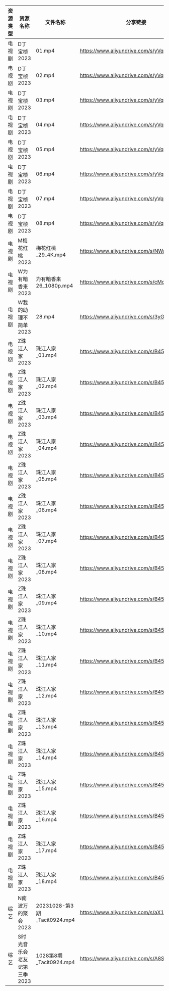 | 资源类型 | 资源名称             | 文件名称                       | 分享链接                                      | 更新时间       |
| ---- | ---------------- | -------------------------- | ----------------------------------------- | ---------- |
| 电视剧  | D丁宝桢2023         | 01.mp4                     | https://www.aliyundrive.com/s/yVqFFq7C8oR | 2023-10-29 |
| 电视剧  | D丁宝桢2023         | 02.mp4                     | https://www.aliyundrive.com/s/yVqFFq7C8oR | 2023-10-29 |
| 电视剧  | D丁宝桢2023         | 03.mp4                     | https://www.aliyundrive.com/s/yVqFFq7C8oR | 2023-10-29 |
| 电视剧  | D丁宝桢2023         | 04.mp4                     | https://www.aliyundrive.com/s/yVqFFq7C8oR | 2023-10-29 |
| 电视剧  | D丁宝桢2023         | 05.mp4                     | https://www.aliyundrive.com/s/yVqFFq7C8oR | 2023-10-29 |
| 电视剧  | D丁宝桢2023         | 06.mp4                     | https://www.aliyundrive.com/s/yVqFFq7C8oR | 2023-10-29 |
| 电视剧  | D丁宝桢2023         | 07.mp4                     | https://www.aliyundrive.com/s/yVqFFq7C8oR | 2023-10-29 |
| 电视剧  | D丁宝桢2023         | 08.mp4                     | https://www.aliyundrive.com/s/yVqFFq7C8oR | 2023-10-29 |
| 电视剧  | M梅花红桃2023        | 梅花红桃_29_4K.mp4             | https://www.aliyundrive.com/s/NWaYMyQrUyF | 2023-10-29 |
| 电视剧  | W为有暗香来2023       | 为有暗香来 26_1080p.mp4         | https://www.aliyundrive.com/s/cMd3cbZGjEJ | 2023-10-29 |
| 电视剧  | W我的助理不简单2023     | 28.mp4                     | https://www.aliyundrive.com/s/3yG7nVqfV6i | 2023-10-29 |
| 电视剧  | Z珠江人家2023        | 珠江人家_01.mp4                | https://www.aliyundrive.com/s/B45dwmfUKGQ | 2023-10-29 |
| 电视剧  | Z珠江人家2023        | 珠江人家_02.mp4                | https://www.aliyundrive.com/s/B45dwmfUKGQ | 2023-10-29 |
| 电视剧  | Z珠江人家2023        | 珠江人家_03.mp4                | https://www.aliyundrive.com/s/B45dwmfUKGQ | 2023-10-29 |
| 电视剧  | Z珠江人家2023        | 珠江人家_04.mp4                | https://www.aliyundrive.com/s/B45dwmfUKGQ | 2023-10-29 |
| 电视剧  | Z珠江人家2023        | 珠江人家_05.mp4                | https://www.aliyundrive.com/s/B45dwmfUKGQ | 2023-10-29 |
| 电视剧  | Z珠江人家2023        | 珠江人家_06.mp4                | https://www.aliyundrive.com/s/B45dwmfUKGQ | 2023-10-29 |
| 电视剧  | Z珠江人家2023        | 珠江人家_07.mp4                | https://www.aliyundrive.com/s/B45dwmfUKGQ | 2023-10-29 |
| 电视剧  | Z珠江人家2023        | 珠江人家_08.mp4                | https://www.aliyundrive.com/s/B45dwmfUKGQ | 2023-10-29 |
| 电视剧  | Z珠江人家2023        | 珠江人家_09.mp4                | https://www.aliyundrive.com/s/B45dwmfUKGQ | 2023-10-29 |
| 电视剧  | Z珠江人家2023        | 珠江人家_10.mp4                | https://www.aliyundrive.com/s/B45dwmfUKGQ | 2023-10-29 |
| 电视剧  | Z珠江人家2023        | 珠江人家_11.mp4                | https://www.aliyundrive.com/s/B45dwmfUKGQ | 2023-10-29 |
| 电视剧  | Z珠江人家2023        | 珠江人家_12.mp4                | https://www.aliyundrive.com/s/B45dwmfUKGQ | 2023-10-29 |
| 电视剧  | Z珠江人家2023        | 珠江人家_13.mp4                | https://www.aliyundrive.com/s/B45dwmfUKGQ | 2023-10-29 |
| 电视剧  | Z珠江人家2023        | 珠江人家_14.mp4                | https://www.aliyundrive.com/s/B45dwmfUKGQ | 2023-10-29 |
| 电视剧  | Z珠江人家2023        | 珠江人家_15.mp4                | https://www.aliyundrive.com/s/B45dwmfUKGQ | 2023-10-29 |
| 电视剧  | Z珠江人家2023        | 珠江人家_16.mp4                | https://www.aliyundrive.com/s/B45dwmfUKGQ | 2023-10-29 |
| 电视剧  | Z珠江人家2023        | 珠江人家_17.mp4                | https://www.aliyundrive.com/s/B45dwmfUKGQ | 2023-10-29 |
| 电视剧  | Z珠江人家2023        | 珠江人家_18.mp4                | https://www.aliyundrive.com/s/B45dwmfUKGQ | 2023-10-29 |
| 综艺   | N南波万的聚会2023      | 20231028-第3期_Tacit0924.mp4 | https://www.aliyundrive.com/s/aX1cUAahbiY | 2023-10-29 |
| 综艺   | S时光音乐会老友记第三季2023 | 1028第8期_Tacit0924.mp4      | https://www.aliyundrive.com/s/A8SsNUgtosB | 2023-10-29 |
